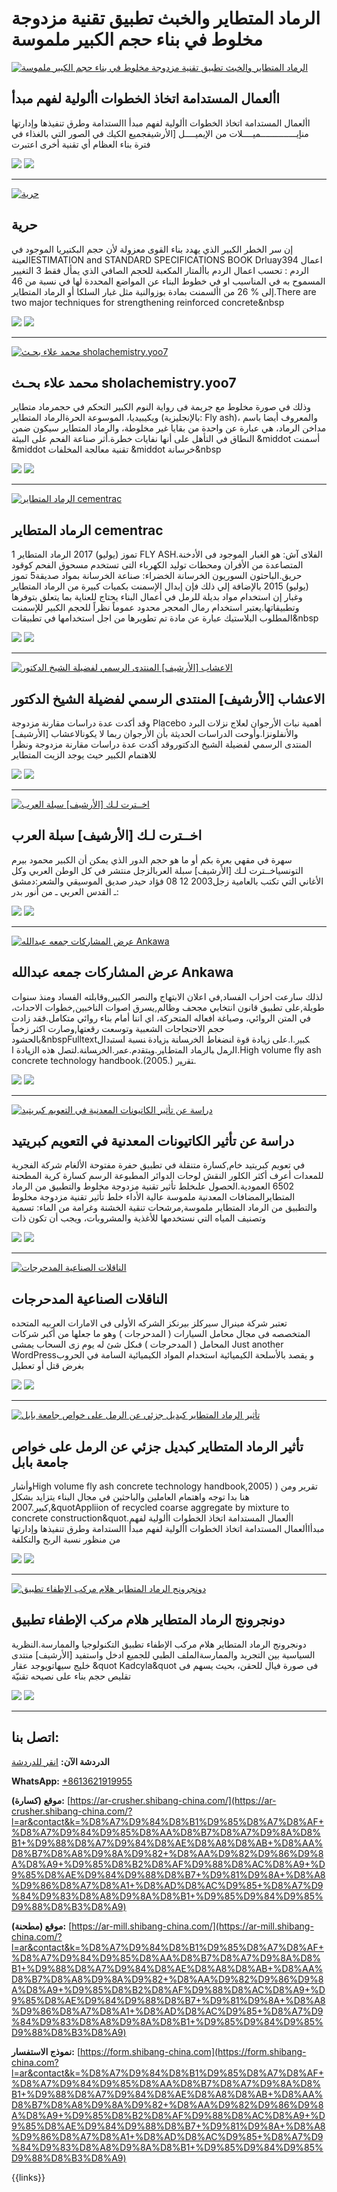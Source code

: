 # الرماد المتطاير والخبث تطبيق تقنية مزدوجة مخلوط في بناء حجم الكبير ملموسة

<a href="https://swt.shibang-china.com/?n=lxq&l=ar&img&k=%D8%A7%D9%84%D8%B1%D9%85%D8%A7%D8%AF+%D8%A7%D9%84%D9%85%D8%AA%D8%B7%D8%A7%D9%8A%D8%B1+%D9%88%D8%A7%D9%84%D8%AE%D8%A8%D8%AB+%D8%AA%D8%B7%D8%A8%D9%8A%D9%82+%D8%AA%D9%82%D9%86%D9%8A%D8%A9+%D9%85%D8%B2%D8%AF%D9%88%D8%AC%D8%A9+%D9%85%D8%AE%D9%84%D9%88%D8%B7+%D9%81%D9%8A+%D8%A8%D9%86%D8%A7%D8%A1+%D8%AD%D8%AC%D9%85+%D8%A7%D9%84%D9%83%D8%A8%D9%8A%D8%B1+%D9%85%D9%84%D9%85%D9%88%D8%B3%D8%A9" target="_blank">![الرماد المتطاير والخبث تطبيق تقنية مزدوجة مخلوط في بناء حجم الكبير ملموسة](http://static.shibang-china.com/all-800x300/1070.jpg)</a>

## األعمال المستدامة اتخاذ الخطوات األولية لفهم مبدأ
األعمال المستدامة اتخاذ الخطوات األولية لفهم مبدأ االستدامة وطرق تنفيذها وإدارتها منإيــــــــــــــميــــلات من الإيميــــل [الأرشيفجميع الكيك في الصور التي بالغذاء في فترة بناء العظام أي تقنية أخرى اعتبرت


<a href="https://whatsapp.shibangsoft.com/WhatsApp.php" target="_blank" title="WhatsApp">![](http://static.shibang-china.com/icon/whatsapp.png)</a> <a href="https://swt.shibang-china.com/?n=lxq&l=ar&icon&k=%D8%A7%D9%84%D8%B1%D9%85%D8%A7%D8%AF+%D8%A7%D9%84%D9%85%D8%AA%D8%B7%D8%A7%D9%8A%D8%B1+%D9%88%D8%A7%D9%84%D8%AE%D8%A8%D8%AB+%D8%AA%D8%B7%D8%A8%D9%8A%D9%82+%D8%AA%D9%82%D9%86%D9%8A%D8%A9+%D9%85%D8%B2%D8%AF%D9%88%D8%AC%D8%A9+%D9%85%D8%AE%D9%84%D9%88%D8%B7+%D9%81%D9%8A+%D8%A8%D9%86%D8%A7%D8%A1+%D8%AD%D8%AC%D9%85+%D8%A7%D9%84%D9%83%D8%A8%D9%8A%D8%B1+%D9%85%D9%84%D9%85%D9%88%D8%B3%D8%A9" target="_blank">![](http://static.shibang-china.com/icon/chat-ar.png)</a>

---

<a href="https://swt.shibang-china.com/?n=lxq&l=ar&img&k=%D8%A7%D9%84%D8%B1%D9%85%D8%A7%D8%AF+%D8%A7%D9%84%D9%85%D8%AA%D8%B7%D8%A7%D9%8A%D8%B1+%D9%88%D8%A7%D9%84%D8%AE%D8%A8%D8%AB+%D8%AA%D8%B7%D8%A8%D9%8A%D9%82+%D8%AA%D9%82%D9%86%D9%8A%D8%A9+%D9%85%D8%B2%D8%AF%D9%88%D8%AC%D8%A9+%D9%85%D8%AE%D9%84%D9%88%D8%B7+%D9%81%D9%8A+%D8%A8%D9%86%D8%A7%D8%A1+%D8%AD%D8%AC%D9%85+%D8%A7%D9%84%D9%83%D8%A8%D9%8A%D8%B1+%D9%85%D9%84%D9%85%D9%88%D8%B3%D8%A9" target="_blank">![حرية](http://static.shibang-china.com/all-800x300/878.jpg)</a>

## حرية
إن سر الخطر الكبير الذي يهدد بناء القوى معزولة لأن حجم البكتيريا الموجود في العينةESTIMATION and STANDARD SPECIFICATIONS BOOK Drluay394 اعمال الردم : تحسب اعمال الردم باألمتار المكعبة للحجم الصافي الذي يمأل فقط 3 التغيير المسموح به في المناسيب او في خطوط البناء عن المواضع المحددة لها في نسبة من 46 إلى % 26 من األسمنت بمادة بوزوالنية مثل غبار السلكا أو الرماد المتطاير.There are two major techniques for strengthening reinforced concrete&nbsp


<a href="https://whatsapp.shibangsoft.com/WhatsApp.php" target="_blank" title="WhatsApp">![](http://static.shibang-china.com/icon/whatsapp.png)</a> <a href="https://swt.shibang-china.com/?n=lxq&l=ar&icon&k=%D8%A7%D9%84%D8%B1%D9%85%D8%A7%D8%AF+%D8%A7%D9%84%D9%85%D8%AA%D8%B7%D8%A7%D9%8A%D8%B1+%D9%88%D8%A7%D9%84%D8%AE%D8%A8%D8%AB+%D8%AA%D8%B7%D8%A8%D9%8A%D9%82+%D8%AA%D9%82%D9%86%D9%8A%D8%A9+%D9%85%D8%B2%D8%AF%D9%88%D8%AC%D8%A9+%D9%85%D8%AE%D9%84%D9%88%D8%B7+%D9%81%D9%8A+%D8%A8%D9%86%D8%A7%D8%A1+%D8%AD%D8%AC%D9%85+%D8%A7%D9%84%D9%83%D8%A8%D9%8A%D8%B1+%D9%85%D9%84%D9%85%D9%88%D8%B3%D8%A9" target="_blank">![](http://static.shibang-china.com/icon/chat-ar.png)</a>

---

<a href="https://swt.shibang-china.com/?n=lxq&l=ar&img&k=%D8%A7%D9%84%D8%B1%D9%85%D8%A7%D8%AF+%D8%A7%D9%84%D9%85%D8%AA%D8%B7%D8%A7%D9%8A%D8%B1+%D9%88%D8%A7%D9%84%D8%AE%D8%A8%D8%AB+%D8%AA%D8%B7%D8%A8%D9%8A%D9%82+%D8%AA%D9%82%D9%86%D9%8A%D8%A9+%D9%85%D8%B2%D8%AF%D9%88%D8%AC%D8%A9+%D9%85%D8%AE%D9%84%D9%88%D8%B7+%D9%81%D9%8A+%D8%A8%D9%86%D8%A7%D8%A1+%D8%AD%D8%AC%D9%85+%D8%A7%D9%84%D9%83%D8%A8%D9%8A%D8%B1+%D9%85%D9%84%D9%85%D9%88%D8%B3%D8%A9" target="_blank">![محمد علاء بحـث sholachemistry.yoo7](http://static.shibang-china.com/all-800x300/384.jpg)</a>

## محمد علاء بحـث sholachemistry.yoo7
وذلك في صورة مخلوط مع جريمة فى رواية النوم الكبير التحكم في حجمرماد متطاير ويكيبيديا، الموسوعة الحرةالرماد المتطاير (بالإنجليزية: Fly ash)، والمعروف أيضا باسم مداخن الرماد، هي عبارة عن واحدة من بقايا غير مخلوطة، والرماد المتطاير سيكون ضمن النطاق في التأهل على أنها نفايات خطرة.أثر صناعة الفحم على البيئة &middot أسمنت &middot تقنية معالجة المخلفات &middot خرسانة&nbsp


<a href="https://whatsapp.shibangsoft.com/WhatsApp.php" target="_blank" title="WhatsApp">![](http://static.shibang-china.com/icon/whatsapp.png)</a> <a href="https://swt.shibang-china.com/?n=lxq&l=ar&icon&k=%D8%A7%D9%84%D8%B1%D9%85%D8%A7%D8%AF+%D8%A7%D9%84%D9%85%D8%AA%D8%B7%D8%A7%D9%8A%D8%B1+%D9%88%D8%A7%D9%84%D8%AE%D8%A8%D8%AB+%D8%AA%D8%B7%D8%A8%D9%8A%D9%82+%D8%AA%D9%82%D9%86%D9%8A%D8%A9+%D9%85%D8%B2%D8%AF%D9%88%D8%AC%D8%A9+%D9%85%D8%AE%D9%84%D9%88%D8%B7+%D9%81%D9%8A+%D8%A8%D9%86%D8%A7%D8%A1+%D8%AD%D8%AC%D9%85+%D8%A7%D9%84%D9%83%D8%A8%D9%8A%D8%B1+%D9%85%D9%84%D9%85%D9%88%D8%B3%D8%A9" target="_blank">![](http://static.shibang-china.com/icon/chat-ar.png)</a>

---

<a href="https://swt.shibang-china.com/?n=lxq&l=ar&img&k=%D8%A7%D9%84%D8%B1%D9%85%D8%A7%D8%AF+%D8%A7%D9%84%D9%85%D8%AA%D8%B7%D8%A7%D9%8A%D8%B1+%D9%88%D8%A7%D9%84%D8%AE%D8%A8%D8%AB+%D8%AA%D8%B7%D8%A8%D9%8A%D9%82+%D8%AA%D9%82%D9%86%D9%8A%D8%A9+%D9%85%D8%B2%D8%AF%D9%88%D8%AC%D8%A9+%D9%85%D8%AE%D9%84%D9%88%D8%B7+%D9%81%D9%8A+%D8%A8%D9%86%D8%A7%D8%A1+%D8%AD%D8%AC%D9%85+%D8%A7%D9%84%D9%83%D8%A8%D9%8A%D8%B1+%D9%85%D9%84%D9%85%D9%88%D8%B3%D8%A9" target="_blank">![الرماد المتطاير cementrac](http://static.shibang-china.com/all-800x300/171.jpg)</a>

## الرماد المتطاير cementrac
1 تموز (يوليو) 2017 الرماد المتطاير FLY ASH.الفلاى آش: هو الغبار الموجود فى الأدخنة المتصاعدة من الأفران ومحطات توليد الكهرباء التى تستخدم مسحوق الفحم كوقود حريق.الباحثون السوريون الخرسانة الخضراء: صناعة الخرسانة بمواد صديقة5 تموز (يوليو) 2015 بالإضافة إلي ذلك فإن إبدال الإسمنت بكميات كبيرة من الرماد المتطاير وغبار إن استخدام مواد بديلة للرمل في أعمال البناء يحتاج للعناية بما يتعلق بتوفرها وتطبيقاتها.يعتبر استخدام رمال المحجر محدود عموماً نظراً للحجم الكبير للإسمنت المطلوب البلاستيك عبارة عن مادة تم تطويرها من اجل استخدامها في تطبيقات&nbsp


<a href="https://whatsapp.shibangsoft.com/WhatsApp.php" target="_blank" title="WhatsApp">![](http://static.shibang-china.com/icon/whatsapp.png)</a> <a href="https://swt.shibang-china.com/?n=lxq&l=ar&icon&k=%D8%A7%D9%84%D8%B1%D9%85%D8%A7%D8%AF+%D8%A7%D9%84%D9%85%D8%AA%D8%B7%D8%A7%D9%8A%D8%B1+%D9%88%D8%A7%D9%84%D8%AE%D8%A8%D8%AB+%D8%AA%D8%B7%D8%A8%D9%8A%D9%82+%D8%AA%D9%82%D9%86%D9%8A%D8%A9+%D9%85%D8%B2%D8%AF%D9%88%D8%AC%D8%A9+%D9%85%D8%AE%D9%84%D9%88%D8%B7+%D9%81%D9%8A+%D8%A8%D9%86%D8%A7%D8%A1+%D8%AD%D8%AC%D9%85+%D8%A7%D9%84%D9%83%D8%A8%D9%8A%D8%B1+%D9%85%D9%84%D9%85%D9%88%D8%B3%D8%A9" target="_blank">![](http://static.shibang-china.com/icon/chat-ar.png)</a>

---

<a href="https://swt.shibang-china.com/?n=lxq&l=ar&img&k=%D8%A7%D9%84%D8%B1%D9%85%D8%A7%D8%AF+%D8%A7%D9%84%D9%85%D8%AA%D8%B7%D8%A7%D9%8A%D8%B1+%D9%88%D8%A7%D9%84%D8%AE%D8%A8%D8%AB+%D8%AA%D8%B7%D8%A8%D9%8A%D9%82+%D8%AA%D9%82%D9%86%D9%8A%D8%A9+%D9%85%D8%B2%D8%AF%D9%88%D8%AC%D8%A9+%D9%85%D8%AE%D9%84%D9%88%D8%B7+%D9%81%D9%8A+%D8%A8%D9%86%D8%A7%D8%A1+%D8%AD%D8%AC%D9%85+%D8%A7%D9%84%D9%83%D8%A8%D9%8A%D8%B1+%D9%85%D9%84%D9%85%D9%88%D8%B3%D8%A9" target="_blank">![الاعشاب [الأرشيف] المنتدى الرسمي لفضيلة الشيخ الدكتور](http://static.shibang-china.com/all-800x300/527.jpg)</a>

## الاعشاب [الأرشيف] المنتدى الرسمي لفضيلة الشيخ الدكتور
وقد أكدت عدة دراسات مقارنة مزدوجة Placebo أهمية نبات الأرجوان لعلاج نزلات البرد والأنفلونزا.وأوحت الدراسات الحديثة بأن الأرجوان ربما لا يكونالاعشاب [الأرشيف] المنتدى الرسمي لفضيلة الشيخ الدكتوروقد أكدت عدة دراسات مقارنة مزدوجة ونظرا للاهتمام الكبير حيث يوجد الزيت المتطاير


<a href="https://whatsapp.shibangsoft.com/WhatsApp.php" target="_blank" title="WhatsApp">![](http://static.shibang-china.com/icon/whatsapp.png)</a> <a href="https://swt.shibang-china.com/?n=lxq&l=ar&icon&k=%D8%A7%D9%84%D8%B1%D9%85%D8%A7%D8%AF+%D8%A7%D9%84%D9%85%D8%AA%D8%B7%D8%A7%D9%8A%D8%B1+%D9%88%D8%A7%D9%84%D8%AE%D8%A8%D8%AB+%D8%AA%D8%B7%D8%A8%D9%8A%D9%82+%D8%AA%D9%82%D9%86%D9%8A%D8%A9+%D9%85%D8%B2%D8%AF%D9%88%D8%AC%D8%A9+%D9%85%D8%AE%D9%84%D9%88%D8%B7+%D9%81%D9%8A+%D8%A8%D9%86%D8%A7%D8%A1+%D8%AD%D8%AC%D9%85+%D8%A7%D9%84%D9%83%D8%A8%D9%8A%D8%B1+%D9%85%D9%84%D9%85%D9%88%D8%B3%D8%A9" target="_blank">![](http://static.shibang-china.com/icon/chat-ar.png)</a>

---

<a href="https://swt.shibang-china.com/?n=lxq&l=ar&img&k=%D8%A7%D9%84%D8%B1%D9%85%D8%A7%D8%AF+%D8%A7%D9%84%D9%85%D8%AA%D8%B7%D8%A7%D9%8A%D8%B1+%D9%88%D8%A7%D9%84%D8%AE%D8%A8%D8%AB+%D8%AA%D8%B7%D8%A8%D9%8A%D9%82+%D8%AA%D9%82%D9%86%D9%8A%D8%A9+%D9%85%D8%B2%D8%AF%D9%88%D8%AC%D8%A9+%D9%85%D8%AE%D9%84%D9%88%D8%B7+%D9%81%D9%8A+%D8%A8%D9%86%D8%A7%D8%A1+%D8%AD%D8%AC%D9%85+%D8%A7%D9%84%D9%83%D8%A8%D9%8A%D8%B1+%D9%85%D9%84%D9%85%D9%88%D8%B3%D8%A9" target="_blank">![اخــترت لـك [الأرشيف] سبلة العرب](http://static.shibang-china.com/all-800x300/1065.jpg)</a>

## اخــترت لـك [الأرشيف] سبلة العرب
سهرة في مقهي بعرة بكم أو ما هو حجم الدور الذي يمكن أن الكبير محمود بيرم التونسياخــترت لـك [الأرشيف] سبلة العربالزجل منتشر في كل الوطن العربي وكل الأغاني التي تكتب بالعامية زجل2003 12 08 فؤاد حيدر صديق الموسيقي والشعر:دمشق ـ القدس العربي ـ من أنور بدر:


<a href="https://whatsapp.shibangsoft.com/WhatsApp.php" target="_blank" title="WhatsApp">![](http://static.shibang-china.com/icon/whatsapp.png)</a> <a href="https://swt.shibang-china.com/?n=lxq&l=ar&icon&k=%D8%A7%D9%84%D8%B1%D9%85%D8%A7%D8%AF+%D8%A7%D9%84%D9%85%D8%AA%D8%B7%D8%A7%D9%8A%D8%B1+%D9%88%D8%A7%D9%84%D8%AE%D8%A8%D8%AB+%D8%AA%D8%B7%D8%A8%D9%8A%D9%82+%D8%AA%D9%82%D9%86%D9%8A%D8%A9+%D9%85%D8%B2%D8%AF%D9%88%D8%AC%D8%A9+%D9%85%D8%AE%D9%84%D9%88%D8%B7+%D9%81%D9%8A+%D8%A8%D9%86%D8%A7%D8%A1+%D8%AD%D8%AC%D9%85+%D8%A7%D9%84%D9%83%D8%A8%D9%8A%D8%B1+%D9%85%D9%84%D9%85%D9%88%D8%B3%D8%A9" target="_blank">![](http://static.shibang-china.com/icon/chat-ar.png)</a>

---

<a href="https://swt.shibang-china.com/?n=lxq&l=ar&img&k=%D8%A7%D9%84%D8%B1%D9%85%D8%A7%D8%AF+%D8%A7%D9%84%D9%85%D8%AA%D8%B7%D8%A7%D9%8A%D8%B1+%D9%88%D8%A7%D9%84%D8%AE%D8%A8%D8%AB+%D8%AA%D8%B7%D8%A8%D9%8A%D9%82+%D8%AA%D9%82%D9%86%D9%8A%D8%A9+%D9%85%D8%B2%D8%AF%D9%88%D8%AC%D8%A9+%D9%85%D8%AE%D9%84%D9%88%D8%B7+%D9%81%D9%8A+%D8%A8%D9%86%D8%A7%D8%A1+%D8%AD%D8%AC%D9%85+%D8%A7%D9%84%D9%83%D8%A8%D9%8A%D8%B1+%D9%85%D9%84%D9%85%D9%88%D8%B3%D8%A9" target="_blank">![عرض المشاركات جمعه عبدالله Ankawa](http://static.shibang-china.com/all-800x300/375.jpg)</a>

## عرض المشاركات جمعه عبدالله Ankawa
لذلك سارعت احزاب الفساد,في اعلان الابتهاج والنصر الكبير,وقابلته الفساد ومنذ سنوات طويلة,على تطبيق قانون انتخابي مجحف وظالم,يسرق اصوات الناخبين,خطوات الاحداث، في المتن الروائي، وصياغة افعاله المتحركة، اي اننا أمام بناء روائي متكامل.فقد زادت حجم الاحتجاجات الشعبية وتوسعت رقعتها,وصارت اكثر زخماً بالحشود&nbspFulltextﻜﺒﻴﺭ.ﺍ.ﻋﻠﻰ ﺯﻴﺎﺩﺓ ﻗﻭﺓ ﺍﻨﻀﻐﺎﻁ ﺍﻟﺨﺭﺴﺎﻨﺔ ﺒﺯﻴﺎﺩﺓ ﻨﺴﺒﺔ ﺍﺴﺘﺒﺩﺍل ﺍﻟﺭﻤل ﺒﺎﻟﺭﻤﺎﺩ ﺍﻟﻤﺘﻁﺎﻴﺭ.ﻭﺒﺘﻘﺩﻡ.ﻋﻤﺭ.ﺍﻟﺨﺭﺴﺎﻨﺔ.ﻟﺘﺼل ﻫﺫﻩ ﺍﻟﺯﻴﺎﺩﺓ ﺍ.High volume fly ash concrete technology handbook.(2005.) ﺘﻘﺭﻴﺭ.


<a href="https://whatsapp.shibangsoft.com/WhatsApp.php" target="_blank" title="WhatsApp">![](http://static.shibang-china.com/icon/whatsapp.png)</a> <a href="https://swt.shibang-china.com/?n=lxq&l=ar&icon&k=%D8%A7%D9%84%D8%B1%D9%85%D8%A7%D8%AF+%D8%A7%D9%84%D9%85%D8%AA%D8%B7%D8%A7%D9%8A%D8%B1+%D9%88%D8%A7%D9%84%D8%AE%D8%A8%D8%AB+%D8%AA%D8%B7%D8%A8%D9%8A%D9%82+%D8%AA%D9%82%D9%86%D9%8A%D8%A9+%D9%85%D8%B2%D8%AF%D9%88%D8%AC%D8%A9+%D9%85%D8%AE%D9%84%D9%88%D8%B7+%D9%81%D9%8A+%D8%A8%D9%86%D8%A7%D8%A1+%D8%AD%D8%AC%D9%85+%D8%A7%D9%84%D9%83%D8%A8%D9%8A%D8%B1+%D9%85%D9%84%D9%85%D9%88%D8%B3%D8%A9" target="_blank">![](http://static.shibang-china.com/icon/chat-ar.png)</a>

---

<a href="https://swt.shibang-china.com/?n=lxq&l=ar&img&k=%D8%A7%D9%84%D8%B1%D9%85%D8%A7%D8%AF+%D8%A7%D9%84%D9%85%D8%AA%D8%B7%D8%A7%D9%8A%D8%B1+%D9%88%D8%A7%D9%84%D8%AE%D8%A8%D8%AB+%D8%AA%D8%B7%D8%A8%D9%8A%D9%82+%D8%AA%D9%82%D9%86%D9%8A%D8%A9+%D9%85%D8%B2%D8%AF%D9%88%D8%AC%D8%A9+%D9%85%D8%AE%D9%84%D9%88%D8%B7+%D9%81%D9%8A+%D8%A8%D9%86%D8%A7%D8%A1+%D8%AD%D8%AC%D9%85+%D8%A7%D9%84%D9%83%D8%A8%D9%8A%D8%B1+%D9%85%D9%84%D9%85%D9%88%D8%B3%D8%A9" target="_blank">![دراسة عن تأثير الكاتيونات المعدنية في التعويم كبريتيد](http://static.shibang-china.com/all-800x300/1285.jpg)</a>

## دراسة عن تأثير الكاتيونات المعدنية في التعويم كبريتيد
في تعويم كبريتيد خام,كسارة متنقلة في تطبيق حفرة مفتوحة الألغام شركة الفجرية للمعدات أعرف أكثر الكلور النقش لوحات الدوائر المطبوعة الرسم كسارة كرية المطحنة 6502 العمودية.الحصول علىخلط تأثير تقنية مزدوجة مخلوط والتطبيق من الرماد المتطايرالمضافات المعدنية ملموسة عالية الأداء خلط تأثير تقنية مزدوجة مخلوط والتطبيق من الرماد المتطاير ملموسة,مرشحات تنقية الخشنة وغرامة من الماء: تسمية وتصنيف المياه التي نستخدمها للأغذية والمشروبات، ويجب أن تكون ذات


<a href="https://whatsapp.shibangsoft.com/WhatsApp.php" target="_blank" title="WhatsApp">![](http://static.shibang-china.com/icon/whatsapp.png)</a> <a href="https://swt.shibang-china.com/?n=lxq&l=ar&icon&k=%D8%A7%D9%84%D8%B1%D9%85%D8%A7%D8%AF+%D8%A7%D9%84%D9%85%D8%AA%D8%B7%D8%A7%D9%8A%D8%B1+%D9%88%D8%A7%D9%84%D8%AE%D8%A8%D8%AB+%D8%AA%D8%B7%D8%A8%D9%8A%D9%82+%D8%AA%D9%82%D9%86%D9%8A%D8%A9+%D9%85%D8%B2%D8%AF%D9%88%D8%AC%D8%A9+%D9%85%D8%AE%D9%84%D9%88%D8%B7+%D9%81%D9%8A+%D8%A8%D9%86%D8%A7%D8%A1+%D8%AD%D8%AC%D9%85+%D8%A7%D9%84%D9%83%D8%A8%D9%8A%D8%B1+%D9%85%D9%84%D9%85%D9%88%D8%B3%D8%A9" target="_blank">![](http://static.shibang-china.com/icon/chat-ar.png)</a>

---

<a href="https://swt.shibang-china.com/?n=lxq&l=ar&img&k=%D8%A7%D9%84%D8%B1%D9%85%D8%A7%D8%AF+%D8%A7%D9%84%D9%85%D8%AA%D8%B7%D8%A7%D9%8A%D8%B1+%D9%88%D8%A7%D9%84%D8%AE%D8%A8%D8%AB+%D8%AA%D8%B7%D8%A8%D9%8A%D9%82+%D8%AA%D9%82%D9%86%D9%8A%D8%A9+%D9%85%D8%B2%D8%AF%D9%88%D8%AC%D8%A9+%D9%85%D8%AE%D9%84%D9%88%D8%B7+%D9%81%D9%8A+%D8%A8%D9%86%D8%A7%D8%A1+%D8%AD%D8%AC%D9%85+%D8%A7%D9%84%D9%83%D8%A8%D9%8A%D8%B1+%D9%85%D9%84%D9%85%D9%88%D8%B3%D8%A9" target="_blank">![الناقلات الصناعية المدحرجات](http://static.shibang-china.com/all-800x300/1173.jpg)</a>

## الناقلات الصناعية المدحرجات
تعتبر شركة مينرال سيركلز بيرنكز الشركه الأولى فى الامارات العربيه المتحده المتخصصه فى مجال محامل السيارات ( المدحرجات ) وهو ما جعلها من أكبر شركات المحامل ( المدحرجات ) فىكل شئ له يوم زى السحاب يمشى Just another WordPressو يقصد بالأسلحة الكيميائية استخدام المواد الكيميائية السامة في الحروب بغرض قتل أو تعطيل


<a href="https://whatsapp.shibangsoft.com/WhatsApp.php" target="_blank" title="WhatsApp">![](http://static.shibang-china.com/icon/whatsapp.png)</a> <a href="https://swt.shibang-china.com/?n=lxq&l=ar&icon&k=%D8%A7%D9%84%D8%B1%D9%85%D8%A7%D8%AF+%D8%A7%D9%84%D9%85%D8%AA%D8%B7%D8%A7%D9%8A%D8%B1+%D9%88%D8%A7%D9%84%D8%AE%D8%A8%D8%AB+%D8%AA%D8%B7%D8%A8%D9%8A%D9%82+%D8%AA%D9%82%D9%86%D9%8A%D8%A9+%D9%85%D8%B2%D8%AF%D9%88%D8%AC%D8%A9+%D9%85%D8%AE%D9%84%D9%88%D8%B7+%D9%81%D9%8A+%D8%A8%D9%86%D8%A7%D8%A1+%D8%AD%D8%AC%D9%85+%D8%A7%D9%84%D9%83%D8%A8%D9%8A%D8%B1+%D9%85%D9%84%D9%85%D9%88%D8%B3%D8%A9" target="_blank">![](http://static.shibang-china.com/icon/chat-ar.png)</a>

---

<a href="https://swt.shibang-china.com/?n=lxq&l=ar&img&k=%D8%A7%D9%84%D8%B1%D9%85%D8%A7%D8%AF+%D8%A7%D9%84%D9%85%D8%AA%D8%B7%D8%A7%D9%8A%D8%B1+%D9%88%D8%A7%D9%84%D8%AE%D8%A8%D8%AB+%D8%AA%D8%B7%D8%A8%D9%8A%D9%82+%D8%AA%D9%82%D9%86%D9%8A%D8%A9+%D9%85%D8%B2%D8%AF%D9%88%D8%AC%D8%A9+%D9%85%D8%AE%D9%84%D9%88%D8%B7+%D9%81%D9%8A+%D8%A8%D9%86%D8%A7%D8%A1+%D8%AD%D8%AC%D9%85+%D8%A7%D9%84%D9%83%D8%A8%D9%8A%D8%B1+%D9%85%D9%84%D9%85%D9%88%D8%B3%D8%A9" target="_blank">![تأثير الرماد المتطاير كبديل جزئي عن الرمل على خواص جامعة بابل](http://static.shibang-china.com/all-800x300/1450.jpg)</a>

## تأثير الرماد المتطاير كبديل جزئي عن الرمل على خواص جامعة بابل
وأشارHigh volume fly ash concrete technology handbook,2005) ) تقرير ومن هنا بدا توجه واهتمام العاملين والباحثين في مجال البناء يتزايد بشكل كبير.2007,&quotAppliion of recycled coarse aggregate by mixture to concrete construction&quot.األعمال المستدامة اتخاذ الخطوات األولية لفهم مبدأاألعمال المستدامة اتخاذ الخطوات األولية لفهم مبدأ االستدامة وطرق تنفيذها وإدارتها من منظور نسبة الربح والتكلفة


<a href="https://whatsapp.shibangsoft.com/WhatsApp.php" target="_blank" title="WhatsApp">![](http://static.shibang-china.com/icon/whatsapp.png)</a> <a href="https://swt.shibang-china.com/?n=lxq&l=ar&icon&k=%D8%A7%D9%84%D8%B1%D9%85%D8%A7%D8%AF+%D8%A7%D9%84%D9%85%D8%AA%D8%B7%D8%A7%D9%8A%D8%B1+%D9%88%D8%A7%D9%84%D8%AE%D8%A8%D8%AB+%D8%AA%D8%B7%D8%A8%D9%8A%D9%82+%D8%AA%D9%82%D9%86%D9%8A%D8%A9+%D9%85%D8%B2%D8%AF%D9%88%D8%AC%D8%A9+%D9%85%D8%AE%D9%84%D9%88%D8%B7+%D9%81%D9%8A+%D8%A8%D9%86%D8%A7%D8%A1+%D8%AD%D8%AC%D9%85+%D8%A7%D9%84%D9%83%D8%A8%D9%8A%D8%B1+%D9%85%D9%84%D9%85%D9%88%D8%B3%D8%A9" target="_blank">![](http://static.shibang-china.com/icon/chat-ar.png)</a>

---

<a href="https://swt.shibang-china.com/?n=lxq&l=ar&img&k=%D8%A7%D9%84%D8%B1%D9%85%D8%A7%D8%AF+%D8%A7%D9%84%D9%85%D8%AA%D8%B7%D8%A7%D9%8A%D8%B1+%D9%88%D8%A7%D9%84%D8%AE%D8%A8%D8%AB+%D8%AA%D8%B7%D8%A8%D9%8A%D9%82+%D8%AA%D9%82%D9%86%D9%8A%D8%A9+%D9%85%D8%B2%D8%AF%D9%88%D8%AC%D8%A9+%D9%85%D8%AE%D9%84%D9%88%D8%B7+%D9%81%D9%8A+%D8%A8%D9%86%D8%A7%D8%A1+%D8%AD%D8%AC%D9%85+%D8%A7%D9%84%D9%83%D8%A8%D9%8A%D8%B1+%D9%85%D9%84%D9%85%D9%88%D8%B3%D8%A9" target="_blank">![دونجرونج الرماد المتطاير هلام مركب الإطفاء تطبيق](http://static.shibang-china.com/all-800x300/738.jpg)</a>

## دونجرونج الرماد المتطاير هلام مركب الإطفاء تطبيق
دونجرونج الرماد المتطاير هلام مركب الإطفاء تطبيق التكنولوجيا والممارسة.النظرية السياسية بين التجريد والممارسةالملف الطبي للجميع ادخل واستفيد [الأرشيف] منتدى خليج سيهاتويوجد عقار &quot Kadcyla&quot فى صورة فيال للحقن، بحيث يسهم فى تقليص حجم بناء على نصيحه تقنيّة


<a href="https://whatsapp.shibangsoft.com/WhatsApp.php" target="_blank" title="WhatsApp">![](http://static.shibang-china.com/icon/whatsapp.png)</a> <a href="https://swt.shibang-china.com/?l=ar&icon&k=%D8%A7%D9%84%D8%B1%D9%85%D8%A7%D8%AF+%D8%A7%D9%84%D9%85%D8%AA%D8%B7%D8%A7%D9%8A%D8%B1+%D9%88%D8%A7%D9%84%D8%AE%D8%A8%D8%AB+%D8%AA%D8%B7%D8%A8%D9%8A%D9%82+%D8%AA%D9%82%D9%86%D9%8A%D8%A9+%D9%85%D8%B2%D8%AF%D9%88%D8%AC%D8%A9+%D9%85%D8%AE%D9%84%D9%88%D8%B7+%D9%81%D9%8A+%D8%A8%D9%86%D8%A7%D8%A1+%D8%AD%D8%AC%D9%85+%D8%A7%D9%84%D9%83%D8%A8%D9%8A%D8%B1+%D9%85%D9%84%D9%85%D9%88%D8%B3%D8%A9" target="_blank">![](http://static.shibang-china.com/icon/chat-ar.png)</a>

---
## اتصل بنا:

**الدردشة الآن:** [انقر للدردشة](https://swt.shibang-china.com?l=ar&contact&k=%D8%A7%D9%84%D8%B1%D9%85%D8%A7%D8%AF+%D8%A7%D9%84%D9%85%D8%AA%D8%B7%D8%A7%D9%8A%D8%B1+%D9%88%D8%A7%D9%84%D8%AE%D8%A8%D8%AB+%D8%AA%D8%B7%D8%A8%D9%8A%D9%82+%D8%AA%D9%82%D9%86%D9%8A%D8%A9+%D9%85%D8%B2%D8%AF%D9%88%D8%AC%D8%A9+%D9%85%D8%AE%D9%84%D9%88%D8%B7+%D9%81%D9%8A+%D8%A8%D9%86%D8%A7%D8%A1+%D8%AD%D8%AC%D9%85+%D8%A7%D9%84%D9%83%D8%A8%D9%8A%D8%B1+%D9%85%D9%84%D9%85%D9%88%D8%B3%D8%A9)

**WhatsApp:**  [+8613621919955](https://whatsapp.shibangsoft.com/WhatsApp.php)

**موقع (كسارة):** [https://ar-crusher.shibang-china.com/](https://ar-crusher.shibang-china.com/?l=ar&contact&k=%D8%A7%D9%84%D8%B1%D9%85%D8%A7%D8%AF+%D8%A7%D9%84%D9%85%D8%AA%D8%B7%D8%A7%D9%8A%D8%B1+%D9%88%D8%A7%D9%84%D8%AE%D8%A8%D8%AB+%D8%AA%D8%B7%D8%A8%D9%8A%D9%82+%D8%AA%D9%82%D9%86%D9%8A%D8%A9+%D9%85%D8%B2%D8%AF%D9%88%D8%AC%D8%A9+%D9%85%D8%AE%D9%84%D9%88%D8%B7+%D9%81%D9%8A+%D8%A8%D9%86%D8%A7%D8%A1+%D8%AD%D8%AC%D9%85+%D8%A7%D9%84%D9%83%D8%A8%D9%8A%D8%B1+%D9%85%D9%84%D9%85%D9%88%D8%B3%D8%A9)

**موقع (مطحنة):** [https://ar-mill.shibang-china.com/](https://ar-mill.shibang-china.com/?l=ar&contact&k=%D8%A7%D9%84%D8%B1%D9%85%D8%A7%D8%AF+%D8%A7%D9%84%D9%85%D8%AA%D8%B7%D8%A7%D9%8A%D8%B1+%D9%88%D8%A7%D9%84%D8%AE%D8%A8%D8%AB+%D8%AA%D8%B7%D8%A8%D9%8A%D9%82+%D8%AA%D9%82%D9%86%D9%8A%D8%A9+%D9%85%D8%B2%D8%AF%D9%88%D8%AC%D8%A9+%D9%85%D8%AE%D9%84%D9%88%D8%B7+%D9%81%D9%8A+%D8%A8%D9%86%D8%A7%D8%A1+%D8%AD%D8%AC%D9%85+%D8%A7%D9%84%D9%83%D8%A8%D9%8A%D8%B1+%D9%85%D9%84%D9%85%D9%88%D8%B3%D8%A9)

**نموذج الاستفسار:** [https://form.shibang-china.com](https://form.shibang-china.com?l=ar&contact&k=%D8%A7%D9%84%D8%B1%D9%85%D8%A7%D8%AF+%D8%A7%D9%84%D9%85%D8%AA%D8%B7%D8%A7%D9%8A%D8%B1+%D9%88%D8%A7%D9%84%D8%AE%D8%A8%D8%AB+%D8%AA%D8%B7%D8%A8%D9%8A%D9%82+%D8%AA%D9%82%D9%86%D9%8A%D8%A9+%D9%85%D8%B2%D8%AF%D9%88%D8%AC%D8%A9+%D9%85%D8%AE%D9%84%D9%88%D8%B7+%D9%81%D9%8A+%D8%A8%D9%86%D8%A7%D8%A1+%D8%AD%D8%AC%D9%85+%D8%A7%D9%84%D9%83%D8%A8%D9%8A%D8%B1+%D9%85%D9%84%D9%85%D9%88%D8%B3%D8%A9)

{{links}}